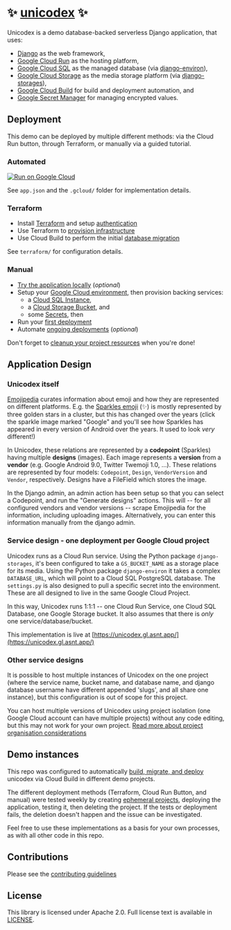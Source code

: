 # ✨ [unicodex](https://unicodex.gl.asnt.app/) ✨

Unicodex is a demo database-backed serverless Django application, that uses: 

 * [Django](https://djangoproject.com/) as the web framework,
 * [Google Cloud Run](https://cloud.google.com/run/) as the hosting platform,
 * [Google Cloud SQL](https://cloud.google.com/sql/) as the managed database (via [django-environ](https://django-environ.readthedocs.io/en/latest/)), 
 * [Google Cloud Storage](https://cloud.google.com/storage/) as the media storage platform (via [django-storages](https://django-storages.readthedocs.io/en/latest/)),
 * [Google Cloud Build](https://cloud.google.com/cloud-build/) for build and deployment automation, and
 * [Google Secret Manager](https://cloud.google.com/secret-manager/) for managing encrypted values.

## Deployment

This demo can be deployed by multiple different methods: via the Cloud Run button, through Terraform, or manually via a guided tutorial.  

### Automated

[![Run on Google Cloud](https://deploy.cloud.run/button.svg)](https://deploy.cloud.run)

See `app.json` and the `.gcloud/` folder for implementation details.

### Terraform 

* Install [Terraform](https://learn.hashicorp.com/terraform/getting-started/install.html) and setup [authentication](docs/80-automation.md#install-terraform-and-setup-authentication)
* Use Terraform to [provision infrastructure](docs/80-automation.md#provision-infrastructure)
* Use Cloud Build to perform the initial [database migration](docs/80-automation.md#migrate-database)

See `terraform/` for configuration details.

### Manual

* [Try the application locally](docs/00-test-local.md) (*optional*)
* Setup your [Google Cloud environment](docs/10-setup-gcp.md), then provision backing services: 
  * a [Cloud SQL Instance](docs/20-setup-sql.md),
  * a [Cloud Storage Bucket](docs/30-setup-bucket.md), and
  * some [Secrets](docs/40-setup-secrets.md), then
* Run your [first deployment](docs/50-first-deployment.md)
* Automate [ongoing deployments](docs/60-ongoing-deployments.md) (*optional*)

Don't forget to [cleanup your project resources](docs/90-cleanup.md) when you're done!

## Application Design

### Unicodex itself

[Emojipedia](https://emojipedia.org/) curates information about emoji and how they are represented on different platforms. E.g. the [Sparkles emoji](https://emojipedia.org/sparkles/) (✨) is mostly represented by three golden stars in a cluster, but this has changed over the years (click the sparkle image marked "Google" and you'll see how Sparkles has appeared in every version of Android over the years. It used to look *very* different!)

In Unicodex, these relations are represented by a **codepoint** (Sparkles) having multiple **designs** (images). Each image represents a **version** from a **vendor** (e.g. Google Android 9.0, Twitter Twemoji 1.0, ...). These relations are represented by four models: `Codepoint`, `Design`, `VendorVersion` and `Vendor`, respectively. Designs have a FileField which stores the image. 

In the Django admin, an admin action has been setup so that you can select a Codepoint, and run the "Generate designs" actions. This will -- for all configured vendors and vendor versions -- scrape Emojipedia for the information, including uploading images. Alternatively, you can enter this information manually from the django admin. 

### Service design - one deployment per Google Cloud project

Unicodex runs as a Cloud Run service. Using the Python package `django-storages`, it's been configured to take a `GS_BUCKET_NAME` as a storage place for its media. Using the Python package `django-environ` it takes a complex `DATABASE_URL`, which will point to a Cloud SQL PostgreSQL database. The `settings.py` is also designed to pull a specific secret into the environment. These are all designed to live in the same Google Cloud Project.

In this way, Unicodex runs 1:1:1 -- one Cloud Run Service, one Cloud SQL Database, one Google Storage bucket. It also assumes that there is *only* one service/database/bucket. 

This implementation is live at [https://unicodex.gl.asnt.app/](https://unicodex.gl.asnt.app/)

### Other service designs

It is possible to host multiple instances of Unicodex on the one project (where the service name, bucket name, and database name, and django database username have different appended 'slugs', and all share one instance), but this configuration is out of scope for this project. 

You can host multiple versions of Unicodex using project isolation (one Google Cloud account can have multiple projects) without any code editing, but this may not work for your own project. [Read more about project organisation considerations](https://cloud.google.com/docs/enterprise/best-practices-for-enterprise-organizations#project-structure)

## Demo instances

This repo was configured to automatically [build, migrate, and deploy](.cloudbuild/build-migrate-deploy.yaml) unicodex via Cloud Build in different demo projects.

The different deployment methods (Terraform, Cloud Run Button, and manual) were tested weekly by creating [ephemeral projects](/experimental), deploying the application, testing it, then deleting the project. If the tests or deployment fails, the deletion doesn't happen and the issue can be investigated. 

Feel free to use these implementations as a basis for your own processes, as with all other code in this repo. 

## Contributions

Please see the [contributing guidelines](CONTRIBUTING.md)

## License

This library is licensed under Apache 2.0. Full license text is available in [LICENSE](LICENSE).

